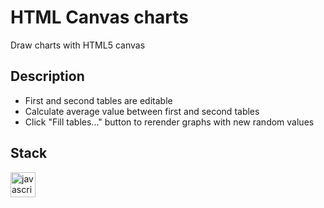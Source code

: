 # HTML Canvas charts
Draw charts with HTML5 canvas

## Description
- First and second tables are editable
- Calculate average value between first and second tables
- Click "Fill tables..." button to rerender graphs with new random values
## Stack
<p>
<img src="https://img.shields.io/badge/JavaScript-F7DF1E?logo=javascript&logoColor=white&style=for-the-badge" height="40" alt="javascript logo"  />
</p>






